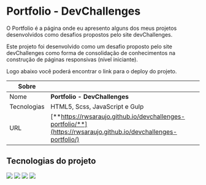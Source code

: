 # Portfolio - DevChallenges

O Portfolio é a página onde eu apresento alguns dos meus projetos desenvolvidos como desafios propostos pelo site devChallenges.

Este projeto foi desenvolvido como um desafio proposto pelo site devChallenges como forma de consolidação de conhecimentos na construção de páginas responsivas (nível iniciante).

Logo abaixo você poderá encontrar o link para o deploy do projeto.

| Sobre       |                                                                                                                  |
| ----------- | ---------------------------------------------------------------------------------------------------------------- |
| Nome        | **Portfolio - DevChallenges**                                                                                    |
| Tecnologias | HTML5, Scss, JavaScript e Gulp                                                                                   |
| URL         | [**https://rwsaraujo.github.io/devchallenges-portfolio/**](https://rwsaraujo.github.io/devchallenges-portfolio/) |

## Tecnologias do projeto

<div>
  <img src="https://img.shields.io/badge/HTML5-dd4b25?style=for-the-badge&logo=html5&logoColor=fff">
  <img src="https://img.shields.io/badge/scss-c66394?style=for-the-badge&logo=sass&logoColor=fff">
  <img src="https://img.shields.io/badge/javascript-efd81d?style=for-the-badge&logo=javascript&logoColor=000">
  <img src="https://img.shields.io/badge/gulp-d34446?style=for-the-badge&logo=gulp&logoColor=fff">
</div>
